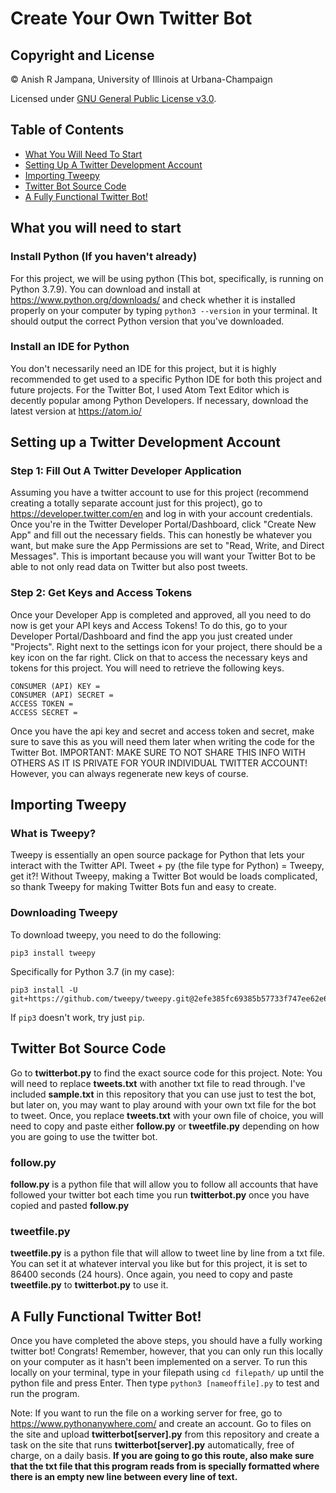# Create Your Own Twitter Bot

## Copyright and License
© Anish R Jampana, University of Illinois at Urbana-Champaign

Licensed under [GNU General Public License v3.0](LICENSE).

## Table of Contents
* [What You Will Need To Start](https://github.com/anish-jampana/Create-Your-Own-TwitterBot/blob/main/README.md#what-you-will-need-to-start)
* [Setting Up A Twitter Development Account](https://github.com/anish-jampana/Create-Your-Own-TwitterBot#setting-up-a-twitter-development-account)
* [Importing Tweepy](https://github.com/anish-jampana/Create-Your-Own-TwitterBot#importing-tweepy)
* [Twitter Bot Source Code](https://github.com/anish-jampana/Create-Your-Own-TwitterBot#twitter-bot-source-code)
* [A Fully Functional Twitter Bot!](https://github.com/anish-jampana/Create-Your-Own-TwitterBot/blob/main/README.md#a-fully-functional-twitter-bot)

## What you will need to start
### Install Python (If you haven't already)
For this project, we will be using python (This bot, specifically, is running on Python 3.7.9). You can download and install at https://www.python.org/downloads/ and check whether it is installed properly on your computer by typing ```python3 --version``` in your terminal. It should output the correct Python version that you've downloaded.

### Install an IDE for Python 
You don't necessarily need an IDE for this project, but it is highly recommended to get used to a specific Python IDE for both this project and future projects. For the Twitter Bot, I used Atom Text Editor which is decently popular among Python Developers. If necessary, download the latest version at https://atom.io/

## Setting up a Twitter Development Account
### Step 1: Fill Out A Twitter Developer Application
Assuming you have a twitter account to use for this project (recommend creating a totally separate account just for this project), go to https://developer.twitter.com/en and log in with your account credentials. Once you're in the Twitter Developer Portal/Dashboard, click "Create New App" and fill out the necessary fields. This can honestly be whatever you want, but make sure the App Permissions are set to "Read, Write, and Direct Messages". This is important because you will want your Twitter Bot to be able to not only read data on Twitter but also post tweets.

### Step 2: Get Keys and Access Tokens
Once your Developer App is completed and approved, all you need to do now is get your API keys and Access Tokens! To do this, go to your Developer Portal/Dashboard and find the app you just created under "Projects". Right next to the settings icon for your project, there should be a key icon on the far right. Click on that to access the necessary keys and tokens for this project. You will need to retrieve the following keys.

```
CONSUMER (API) KEY = 
CONSUMER (API) SECRET = 
ACCESS TOKEN = 
ACCESS SECRET = 
```
Once you have the api key and secret and access token and secret, make sure to save this as you will need them later when writing the code for the Twitter Bot. 
IMPORTANT: MAKE SURE TO NOT SHARE THIS INFO WITH OTHERS AS IT IS PRIVATE FOR YOUR INDIVIDUAL TWITTER ACCOUNT! However, you can always regenerate new keys of course.

## Importing Tweepy
### What is Tweepy?
Tweepy is essentially an open source package for Python that lets your interact with the Twitter API. Tweet + py (the file type for Python) = Tweepy, get it?! Without Tweepy, making a Twitter Bot would be loads complicated, so thank Tweepy for making Twitter Bots fun and easy to create. 

### Downloading Tweepy
To download tweepy, you need to do the following:
```
pip3 install tweepy
```
Specifically for Python 3.7 (in my case):
```
pip3 install -U git+https://github.com/tweepy/tweepy.git@2efe385fc69385b57733f747ee62e6be12a1338b
```
If ```pip3``` doesn't work, try just ```pip```.

## Twitter Bot Source Code
Go to **twitterbot.py** to find the exact source code for this project. 
Note: You will need to replace **tweets.txt** with another txt file to read through. I've included **sample.txt** in this repository that you can use just to test the bot, but later on, you may want to play around with your own txt file for the bot to tweet. Once, you replace **tweets.txt** with your own file of choice, you will need to copy and paste either **follow.py** or **tweetfile.py** depending on how you are going to use the twitter bot.

### follow.py
**follow.py** is a python file that will allow you to follow all accounts that have followed your twitter bot each time you run **twitterbot.py** once you have copied and pasted **follow.py**

### tweetfile.py
**tweetfile.py** is a python file that will allow to tweet line by line from a txt file. You can set it at whatever interval you like but for this project, it is set to 86400 seconds (24 hours). Once again, you need to copy and paste **tweetfile.py** to **twitterbot.py** to use it.

## A Fully Functional Twitter Bot!
Once you have completed the above steps, you should have a fully working twitter bot! Congrats! Remember, however, that you can only run this locally on your computer as it hasn't been implemented on a server. To run this locally on your terminal, type in your filepath using ```cd filepath/``` up until the python file and press Enter. Then type ```python3 [nameoffile].py``` to test and run the program. 

Note: If you want to run the file on a working server for free, go to https://www.pythonanywhere.com/ and create an account. Go to files on the site and upload **twitterbot[server].py** from this repository and create a task on the site that runs **twitterbot[server].py** automatically, free of charge, on a daily basis. **If you are going to go this route, also make sure that the txt file that this program reads from is specially formatted where there is an empty new line between every line of text.**
